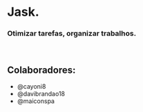 <h1>Jask.</h1>
<h3>Otimizar tarefas, organizar trabalhos.</h3>
<br />
<h2>Colaboradores:</h2>
<ul>
  <li>@cayoni8</li>
  <li>@davibrandao18</li>
  <li>@maiconspa</li>
</ul>

